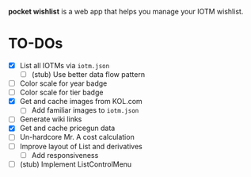 **pocket wishlist** is a web app that helps you manage your IOTM wishlist.

# TO-DOs

- [x] List all IOTMs via `iotm.json`
  - [ ] (stub) Use better data flow pattern
- [ ] Color scale for year badge
- [ ] Color scale for tier badge
- [x] Get and cache images from KOL.com
  - [ ] Add familiar images to `iotm.json`
- [ ] Generate wiki links
- [x] Get and cache pricegun data
- [ ] Un-hardcore Mr. A cost calculation
- [ ] Improve layout of List and derivatives
  - [ ] Add responsiveness
- [ ] (stub) Implement ListControlMenu
